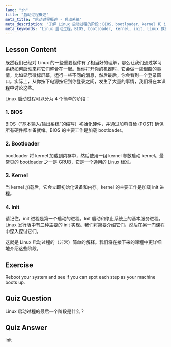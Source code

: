 ```yaml
---
lang: "zh"
title: "启动过程概述"
meta_title: "启动过程概述 - 启动系统"
meta_description: "了解 Linux 启动过程的阶段：BIOS、bootloader、kernel 和 init。了解 Linux 如何从开机到登录。Linux 初学者必备指南。"
meta_keywords: "Linux 启动过程，BIOS, bootloader, kernel, init, Linux 教程，Linux 指南，初学者"
---
```


## Lesson Content

既然我们已经对 Linux 的一些重要组件有了相当好的理解，那么让我们通过学习系统如何启动来将它们整合在一起。当你打开你的机器时，它会做一些很酷的事情，比如显示徽标屏幕，运行一些不同的消息，然后最后，你会看到一个登录窗口。实际上，从你按下电源按钮到你登录之间，发生了大量的事情，我们将在本课程中讨论这些。

Linux 启动过程可以分为 4 个简单的阶段：

### 1. BIOS

BIOS（“基本输入/输出系统”的缩写）初始化硬件，并通过加电自检 (POST) 确保所有硬件都准备就绪。BIOS 的主要工作是加载 bootloader。

### 2. Bootloader

bootloader 将 kernel 加载到内存中，然后使用一组 kernel 参数启动 kernel。最常见的 bootloader 之一是 GRUB，它是一个通用的 Linux 标准。

### 3. Kernel

当 kernel 加载后，它会立即初始化设备和内存。kernel 的主要工作是加载 init 进程。

### 4. Init

请记住，init 进程是第一个启动的进程。Init 启动和停止系统上的基本服务进程。Linux 发行版中有三种主要的 init 实现。我们将简要介绍它们，然后在另一门课程中深入探讨它们。

这就是 Linux 启动过程的（非常）简单的解释。我们将在接下来的课程中更详细地介绍这些阶段。

## Exercise

Reboot your system and see if you can spot each step as your machine boots up.

## Quiz Question

Linux 启动过程的最后一个阶段是什么？

## Quiz Answer

init
